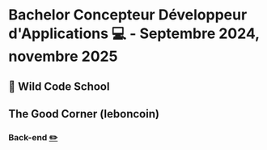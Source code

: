 # Bachelor Concepteur Développeur d'Applications :computer: - Septembre 2024, novembre 2025
## :round_pushpin: Wild Code School

## The Good Corner (leboncoin)
### Back-end [:pencil2:](./the-good-corner)
